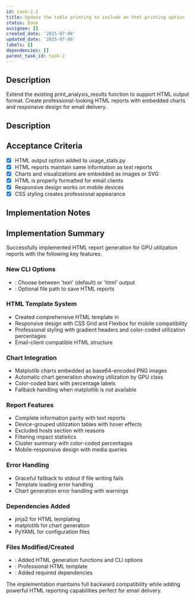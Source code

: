 ```yaml
---
id: task-2.1
title: Update the table printing to include an html printing option
status: Done
assignee: []
created_date: '2025-07-08'
updated_date: '2025-07-08'
labels: []
dependencies: []
parent_task_id: task-2
---
```


## Description

Extend the existing print_analysis_results function to support HTML output format. Create professional-looking HTML reports with embedded charts and responsive design for email delivery.

## Description

## Acceptance Criteria

- [x] HTML output option added to usage_stats.py
- [x] HTML reports maintain same information as text reports
- [x] Charts and visualizations are embedded as images or SVG
- [x] HTML is properly formatted for email clients
- [x] Responsive design works on mobile devices
- [x] CSS styling creates professional appearance

## Implementation Notes

## Implementation Summary

Successfully implemented HTML report generation for GPU utilization reports with the following key features:

### New CLI Options
- : Choose between 'text' (default) or 'html' output
- : Optional file path to save HTML reports

### HTML Template System
- Created comprehensive HTML template in 
- Responsive design with CSS Grid and Flexbox for mobile compatibility
- Professional styling with gradient headers and color-coded utilization percentages
- Email-client compatible HTML structure

### Chart Integration
- Matplotlib charts embedded as base64-encoded PNG images
- Automatic chart generation showing utilization by GPU class
- Color-coded bars with percentage labels
- Fallback handling when matplotlib is not available

### Report Features
- Complete information parity with text reports
- Device-grouped utilization tables with hover effects
- Excluded hosts section with reasons
- Filtering impact statistics
- Cluster summary with color-coded percentages
- Mobile-responsive design with media queries

### Error Handling
- Graceful fallback to stdout if file writing fails
- Template loading error handling
- Chart generation error handling with warnings

### Dependencies Added
- jinja2 for HTML templating
- matplotlib for chart generation
- PyYAML for configuration files

### Files Modified/Created
- : Added HTML generation functions and CLI options
- : Professional HTML template
- : Added required dependencies

The implementation maintains full backward compatibility while adding powerful HTML reporting capabilities perfect for email delivery.
